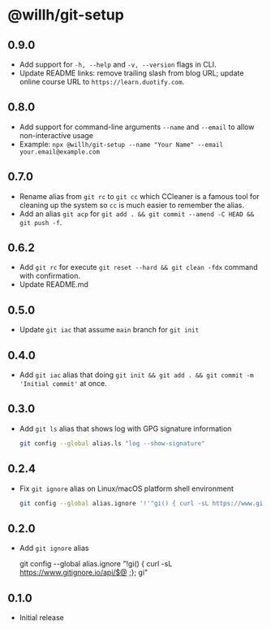 # @willh/git-setup

## 0.9.0

- Add support for `-h, --help` and `-v, --version` flags in CLI.
- Update README links: remove trailing slash from blog URL; update online course URL to `https://learn.duotify.com`.

## 0.8.0

- Add support for command-line arguments `--name` and `--email` to allow non-interactive usage
- Example: `npx @willh/git-setup --name "Your Name" --email your.email@example.com`

## 0.7.0

- Rename alias from `git rc` to `git cc` which CCleaner is a famous tool for cleaning up the system so `cc` is much easier to remember the alias.
- Add an alias `git acp` for `git add . && git commit --amend -C HEAD && git push -f`.

## 0.6.2

- Add `git rc` for execute `git reset --hard && git clean -fdx` command with confirmation.
- Update README.md

## 0.5.0

- Update `git iac` that assume `main` branch for `git init`

## 0.4.0

- Add `git iac` alias that doing `git init && git add . && git commit -m 'Initial commit'` at once.

## 0.3.0

- Add `git ls` alias that shows log with GPG signature information

    ```sh
    git config --global alias.ls "log --show-signature"
    ```

## 0.2.4

- Fix `git ignore` alias on Linux/macOS platform shell environment

    ```sh
    git config --global alias.ignore '!'"gi() { curl -sL https://www.gitignore.io/api/\$@ ;}; gi"
    ```

## 0.2.0

- Add `git ignore` alias

    git config --global alias.ignore "!gi() { curl -sL https://www.gitignore.io/api/$@ ;}; gi"

## 0.1.0

- Initial release
